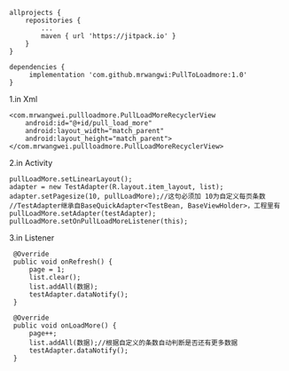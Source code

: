 
    allprojects {
		repositories {
			...
			maven { url 'https://jitpack.io' }
		}
	}

    dependencies {
	     implementation 'com.github.mrwangwi:PullToLoadmore:1.0'
	}



1.in Xml

    <com.mrwangwei.pullloadmore.PullLoadMoreRecyclerView
        android:id="@+id/pull_load_more"
        android:layout_width="match_parent"
        android:layout_height="match_parent">
    </com.mrwangwei.pullloadmore.PullLoadMoreRecyclerView>

 2.in Activity

    pullLoadMore.setLinearLayout();
    adapter = new TestAdapter(R.layout.item_layout, list);
    adapter.setPagesize(10, pullLoadMore);//这句必须加 10为自定义每页条数
    //TestAdapter继承自BaseQuickAdapter<TestBean, BaseViewHolder>，工程里有
    pullLoadMore.setAdapter(testAdapter);
    pullLoadMore.setOnPullLoadMoreListener(this);


 3.in Listener

     @Override
     public void onRefresh() {
         page = 1;
         list.clear();
         list.addAll(数据);
         testAdapter.dataNotify();
     }

     @Override
     public void onLoadMore() {
         page++;
         list.addAll(数据);//根据自定义的条数自动判断是否还有更多数据
         testAdapter.dataNotify();
     }